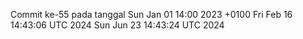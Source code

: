 Commit ke-55 pada tanggal Sun Jan 01 14:00 2023 +0100
Fri Feb 16 14:43:06 UTC 2024
Sun Jun 23 14:43:24 UTC 2024
